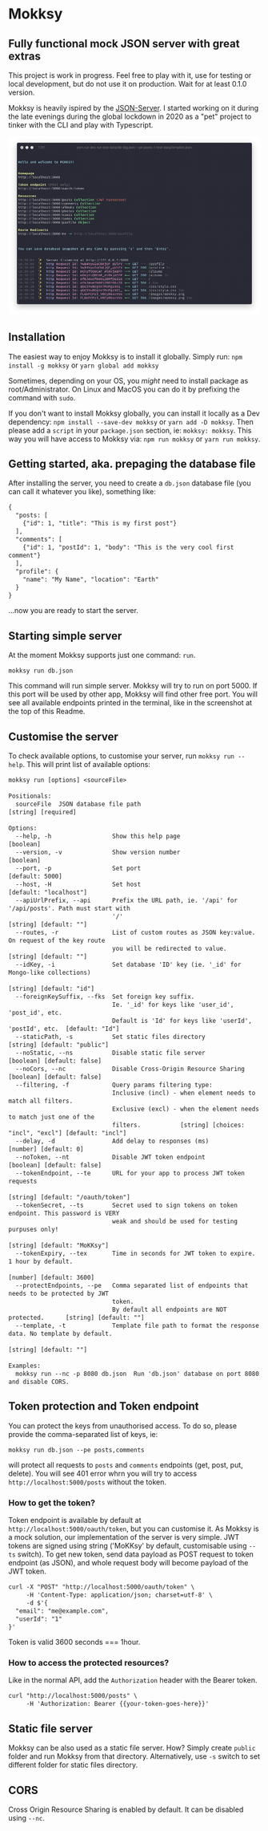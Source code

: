 # Mokksy

## Fully functional mock JSON server with great extras

This project is work in progress. Feel free to play with it, use for testing or local development, but do not use it on production. Wait for at least 0.1.0 version.

Mokksy is heavily ispired by the [JSON-Server](https://github.com/typicode/json-server).
I started working on it during the late evenings during the global lockdown in 2020 as a "pet" project to tinker with the CLI and play with Typescript.

![Mokksy console screenshot](https://github.com/digitalmio/mokksy/raw/master/docs/ss.png 'Mokksy')

## Installation

The easiest way to enjoy Mokksy is to install it globally. Simply run: `npm install -g mokksy` or `yarn global add mokksy`

Sometimes, depending on your OS, you _might_ need to install package as root/Administrator. On Linux and MacOS you can do it by prefixing the command with `sudo`.

If you don't want to install Mokksy globally, you can install it locally as a Dev dependency: `npm install --save-dev mokksy` or `yarn add -D mokksy`. Then please add a `script` in your `package.json` section, ie: `mokksy: mokksy`. This way you will have access to Mokksy via: `npm run mokksy` or `yarn run mokksy`.

## Getting started, aka. prepaging the database file

After installing the server, you need to create a `db.json` database file (you can call it whatever you like), something like:

```
{
  "posts: [
    {"id": 1, "title": "This is my first post"}
  ],
  "comments": [
    {"id": 1, "postId": 1, "body": "This is the very cool first comment"}
  ],
  "profile": {
    "name": "My Name", "location": "Earth"
  }
}
```

...now you are ready to start the server.

## Starting simple server

At the moment Mokksy supports just one command: `run`.

```
mokksy run db.json
```

This command will run simple server. Mokksy will try to run on port 5000. If this port will be used by other app, Mokksy will find other free port.
You will see all available endpoints printed in the terminal, like in the screenshot at the top of this Readme.

## Customise the server

To check available options, to customise your server, run `mokksy run --help`.
This will print list of available options:

```
mokksy run [options] <sourceFile>

Positionals:
  sourceFile  JSON database file path                                            [string] [required]

Options:
  --help, -h                 Show this help page                                           [boolean]
  --version, -v              Show version number                                           [boolean]
  --port, -p                 Set port                                                [default: 5000]
  --host, -H                 Set host                                         [default: "localhost"]
  --apiUrlPrefix, --api      Prefix the URL path, ie. '/api' for '/api/posts'. Path must start with
                             '/'                                              [string] [default: ""]
  --routes, -r               List of custom routes as JSON key:value. On request of the key route
                             you will be redirected to value.                 [string] [default: ""]
  --idKey, -i                Set database 'ID' key (ie. '_id' for Mongo-like collections)
                                                                            [string] [default: "id"]
  --foreignKeySuffix, --fks  Set foreign key suffix.
                             Ie. '_id' for keys like 'user_id', 'post_id', etc.
                             Default is 'Id' for keys like 'userId', 'postId', etc.  [default: "Id"]
  --staticPath, -s           Set static files directory                 [string] [default: "public"]
  --noStatic, --ns           Disable static file server                   [boolean] [default: false]
  --noCors, --nc             Disable Cross-Origin Resource Sharing        [boolean] [default: false]
  --filtering, -f            Query params filtering type:
                             Inclusive (incl) - when element needs to match all filters.
                             Exclusive (excl) - when the element needs to match just one of the
                             filters.           [string] [choices: "incl", "excl"] [default: "incl"]
  --delay, -d                Add delay to responses (ms)                       [number] [default: 0]
  --noToken, --nt            Disable JWT token endpoint                   [boolean] [default: false]
  --tokenEndpoint, --te      URL for your app to process JWT token requests
                                                                  [string] [default: "/oauth/token"]
  --tokenSecret, --ts        Secret used to sign tokens on token endpoint. This password is VERY
                             weak and should be used for testing purpuses only!
                                                                        [string] [default: "MoKKsy"]
  --tokenExpiry, --tex       Time in seconds for JWT token to expire. 1 hour by default.
                                                                            [number] [default: 3600]
  --protectEndpoints, --pe   Comma separated list of endpoints that needs to be protected by JWT
                             token.
                             By default all endpoints are NOT protected.      [string] [default: ""]
  --template, -t             Template file path to format the response data. No template by default.
                                                                              [string] [default: ""]

Examples:
  mokksy run --nc -p 8080 db.json  Run 'db.json' database on port 8080 and disable CORS.
```

## Token protection and Token endpoint

You can protect the keys from unauthorised access. To do so, please provide the comma-separated list of keys, ie:

```
mokksy run db.json --pe posts,comments
```

will protect all requests to `posts` and `comments` endpoints (get, post, put, delete). You will see 401 error whrn you will try to access `http://localhost:5000/posts` without the token.

### How to get the token?

Token endpoint is available by default at `http://localhost:5000/oauth/token`, but you can customise it.
As Mokksy is a mock solution, our implementation of the server is very simple. JWT tokens are signed using string ('MoKKsy' by default, customisable using `--ts` switch).
To get new token, send data payload as POST request to token endpoint (as JSON), and whole request body will become payload of the JWT token.

```
curl -X "POST" "http://localhost:5000/oauth/token" \
     -H 'Content-Type: application/json; charset=utf-8' \
     -d $'{
  "email": "me@example.com",
  "userId": "1"
}'
```

Token is valid 3600 seconds === 1hour.

### How to access the protected resources?

Like in the normal API, add the `Authorization` header with the Bearer token.

```
curl "http://localhost:5000/posts" \
     -H 'Authorization: Bearer {{your-token-goes-here}}'
```

## Static file server

Mokksy can be also used as a static file server. How? Simply create `public` folder and run Mokksy from that directory.
Alternatively, use `-s` switch to set different folder for static files directory.

## CORS

Cross Origin Resource Sharing is enabled by default. It can be disabled using `--nc`.
